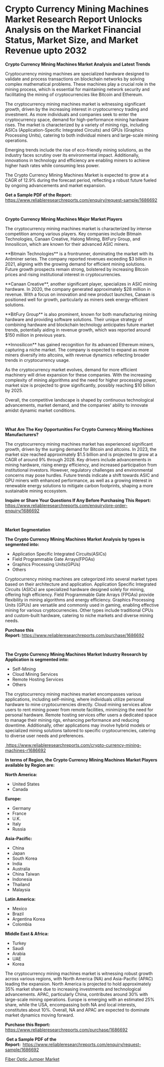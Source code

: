 <p><h1>Crypto Currency Mining Machines Market Research Report Unlocks Analysis on the Market Financial Status, Market Size, and Market Revenue upto 2032</h1></p><p><strong>Crypto Currency Mining Machines Market Analysis and Latest Trends</strong></p>
<p><p>Cryptocurrency mining machines are specialized hardware designed to validate and process transactions on blockchain networks by solving complex mathematical problems. These machines play a crucial role in the mining process, which is essential for maintaining network security and facilitating the mining of cryptocurrencies like Bitcoin and Ethereum. </p><p>The cryptocurrency mining machines market is witnessing significant growth, driven by the increasing interest in cryptocurrency trading and investment. As more individuals and companies seek to enter the cryptocurrency space, demand for high-performance mining hardware rises. The market is characterized by a variety of mining rigs, including ASICs (Application-Specific Integrated Circuits) and GPUs (Graphics Processing Units), catering to both individual miners and large-scale mining operations. </p><p>Emerging trends include the rise of eco-friendly mining solutions, as the industry faces scrutiny over its environmental impact. Additionally, innovations in technology and efficiency are enabling miners to achieve higher hash rates while consuming less power. </p><p>The Crypto Currency Mining Machines Market is expected to grow at a CAGR of 12.9% during the forecast period, reflecting a robust future fueled by ongoing advancements and market expansion.</p></p>
<p><strong>Get a Sample PDF of the Report:&nbsp;</strong> <a href="https://www.reliableresearchreports.com/enquiry/request-sample/1686692?utm_campaign=3309&utm_medium=2&utm_source=Github&utm_content=ia&utm_term=06042025&utm_id=crypto-currency-mining-machines">https://www.reliableresearchreports.com/enquiry/request-sample/1686692</a></p>
<p>&nbsp;</p>
<p><strong>Crypto Currency Mining Machines Major Market Players</strong></p>
<p><p>The cryptocurrency mining machines market is characterized by intense competition among various players. Key companies include Bitmain Technologies, Canaan Creative, Halong Mining, BitFury Group, and Innosilicon, which are known for their advanced ASIC miners.</p><p>**Bitmain Technologies** is a frontrunner, dominating the market with its Antminer series. The company reported revenues exceeding $3 billion in 2021, aligning with the growing demand for efficient mining solutions. Future growth prospects remain strong, bolstered by increasing Bitcoin prices and rising institutional interest in cryptocurrencies.</p><p>**Canaan Creative**, another significant player, specializes in ASIC mining hardware. In 2020, the company generated approximately $28 million in revenue. With a focus on innovation and new product launches, Canaan is positioned well for growth, particularly as miners seek energy-efficient solutions.</p><p>**BitFury Group** is also prominent, known for both manufacturing mining hardware and providing software solutions. Their unique strategy of combining hardware and blockchain technology anticipates future market trends, potentially aiding in revenue growth, which was reported around $150 million in previous years.</p><p>**Innosilicon** has gained recognition for its advanced Ethereum miners, capturing a niche market. The company is expected to expand as more miners diversify into altcoins, with revenue dynamics reflecting broader trends in cryptocurrency usage.</p><p>As the cryptocurrency market evolves, demand for more efficient machinery will drive expansion for these companies. With the increasing complexity of mining algorithms and the need for higher processing power, market size is projected to grow significantly, possibly reaching $10 billion by 2025.</p><p>Overall, the competitive landscape is shaped by continuous technological advancements, market demand, and the companies' ability to innovate amidst dynamic market conditions.</p></p>
<p>&nbsp;</p>
<p><strong>What Are The Key Opportunities For Crypto Currency Mining Machines Manufacturers?</strong></p>
<p><p>The cryptocurrency mining machines market has experienced significant growth, driven by the surging demand for Bitcoin and altcoins. In 2023, the market size reached approximately $1.5 billion and is projected to grow at a CAGR of around 9% through 2028. Key drivers include advancements in mining hardware, rising energy efficiency, and increased participation from institutional investors. However, regulatory challenges and environmental concerns may pose hurdles. Future trends indicate a shift towards ASIC and GPU miners with enhanced performance, as well as a growing interest in renewable energy solutions to mitigate carbon footprints, shaping a more sustainable mining ecosystem.</p></p>
<p><strong>Inquire or Share Your Questions If Any Before Purchasing This Report:</strong> <a href="https://www.reliableresearchreports.com/enquiry/pre-order-enquiry/1686692?utm_campaign=3309&utm_medium=2&utm_source=Github&utm_content=ia&utm_term=06042025&utm_id=crypto-currency-mining-machines">https://www.reliableresearchreports.com/enquiry/pre-order-enquiry/1686692</a></p>
<p>&nbsp;</p>
<p><strong>Market Segmentation</strong></p>
<p><strong>The Crypto Currency Mining Machines Market Analysis by types is segmented into:</strong></p>
<p><ul><li>Application Specific Integrated Circuits(ASICs)</li><li>Field Programmable Gate Arrays(FPGAs)</li><li>Graphics Processing Units(GPUs)</li><li>Others</li></ul></p>
<p><p>Cryptocurrency mining machines are categorized into several market types based on their architecture and application. Application Specific Integrated Circuits (ASICs) are specialized hardware designed solely for mining, offering high efficiency. Field Programmable Gate Arrays (FPGAs) provide flexibility in mining algorithms and energy efficiency. Graphics Processing Units (GPUs) are versatile and commonly used in gaming, enabling effective mining for various cryptocurrencies. Other types include traditional CPUs and custom-built hardware, catering to niche markets and diverse mining needs.</p></p>
<p><strong>Purchase this Report:&nbsp;</strong><a href="https://www.reliableresearchreports.com/purchase/1686692?utm_campaign=3309&utm_medium=2&utm_source=Github&utm_content=ia&utm_term=06042025&utm_id=crypto-currency-mining-machines">https://www.reliableresearchreports.com/purchase/1686692</a></p>
<p>&nbsp;</p>
<p><strong>The Crypto Currency Mining Machines Market Industry Research by Application is segmented into:</strong></p>
<p><ul><li>Self-Mining</li><li>Cloud Mining Services</li><li>Remote Hosting Services</li><li>Others</li></ul></p>
<p><p>The cryptocurrency mining machines market encompasses various applications, including self-mining, where individuals utilize personal hardware to mine cryptocurrencies directly. Cloud mining services allow users to rent mining power from remote facilities, minimizing the need for personal hardware. Remote hosting services offer users a dedicated space to manage their mining rigs, enhancing performance and reducing downtime. Additionally, other applications may involve hybrid models or specialized mining solutions tailored to specific cryptocurrencies, catering to diverse user needs and preferences.</p></p>
<p><a href="https://www.reliableresearchreports.com/crypto-currency-mining-machines-r1686692?utm_campaign=3309&utm_medium=2&utm_source=Github&utm_content=ia&utm_term=06042025&utm_id=crypto-currency-mining-machines">&nbsp;https://www.reliableresearchreports.com/crypto-currency-mining-machines-r1686692</a></p>
<p><strong>In terms of Region, the Crypto Currency Mining Machines Market Players available by Region are:</strong></p>
<p>
    <p> <strong> North America: </strong>
        <ul>
            <li>United States</li>
            <li>Canada</li>
        </ul>
        </p> 
    <p> <strong> Europe: </strong>
        <ul>
            <li>Germany</li>
            <li>France</li>
            <li>U.K.</li>
            <li>Italy</li>
            <li>Russia</li>
        </ul>
        </p> 
    <p> <strong> Asia-Pacific: </strong>
        <ul>
            <li>China</li>
            <li>Japan</li>
            <li>South Korea</li>
            <li>India</li>
            <li>Australia</li>
            <li>China Taiwan</li>
            <li>Indonesia</li>
            <li>Thailand</li>
            <li>Malaysia</li>
        </ul>
        </p> 
    <p> <strong> Latin America: </strong>
        <ul>
            <li>Mexico</li>
            <li>Brazil</li>
            <li>Argentina Korea</li>
            <li>Colombia</li>
        </ul>
        </p> 
    <p> <strong> Middle East & Africa: </strong>
        <ul>
            <li>Turkey</li>
            <li>Saudi</li>
            <li>Arabia</li>
            <li>UAE</li>
            <li>Korea</li>
        </ul>
    </p>
    </p>
<p><p>The cryptocurrency mining machines market is witnessing robust growth across various regions, with North America (NA) and Asia-Pacific (APAC) leading the expansion. North America is projected to hold approximately 35% market share due to increasing investments and technological advancements. APAC, particularly China, contributes around 30% with large-scale mining operations. Europe is emerging with an estimated 25% share, while the USA, encompassing both NA and local interests, constitutes about 10%. Overall, NA and APAC are expected to dominate market dynamics moving forward.</p></p>
<p><strong>Purchase this Report: </strong><a href="https://www.reliableresearchreports.com/purchase/1686692?utm_campaign=3309&utm_medium=2&utm_source=Github&utm_content=ia&utm_term=06042025&utm_id=crypto-currency-mining-machines">https://www.reliableresearchreports.com/purchase/1686692</a></p>
<p>&nbsp;<strong>Get a Sample PDF of the Report:&nbsp;&nbsp;</strong><a href="https://www.reliableresearchreports.com/enquiry/request-sample/1686692?utm_campaign=3309&utm_medium=2&utm_source=Github&utm_content=ia&utm_term=06042025&utm_id=crypto-currency-mining-machines">https://www.reliableresearchreports.com/enquiry/request-sample/1686692</a></p>
<p><strong></strong></p>
<p><p><a href="https://github.com/marteionun0/Market-Research-Report-List-1/blob/main/fiber-optic-jumper-market.md?utm_campaign=3309&utm_medium=2&utm_source=Github&utm_content=ia&utm_term=06042025&utm_id=crypto-currency-mining-machines">Fiber Optic Jumper Market</a></p></p>